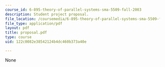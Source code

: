 ```yaml
---
course_id: 6-895-theory-of-parallel-systems-sma-5509-fall-2003
description: Student project proposal.
file_location: /coursemedia/6-895-theory-of-parallel-systems-sma-5509-fall-2003/122c0082e38542124b4dc460b373a40e_proposal.pdf
file_type: application/pdf
layout: pdf
title: proposal.pdf
type: course
uid: 122c0082e38542124b4dc460b373a40e

---
```

None